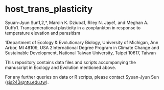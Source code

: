 # host_trans_plasticity
Syuan-Jyun Sun1,2,*, Marcin K. Dziuba1, Riley N. Jaye1, and Meghan A. Duffy1. Transgenerational plasticity in a zooplankton in response to temperature elevation and parasitism 

1Department of Ecology & Evolutionary Biology, University of Michigan, Ann Arbor, MI 48109, USA
2International Degree Program in Climate Change and Sustainable Development, National Taiwan University, Taipei 10617, Taiwan

This repository contains data files and scripts accompanying the manuscript in Ecology and Evolution mentioned above. 

For any further queries on data or R scripts, please contact Syuan-Jyun Sun (sjs243@ntu.edu.tw). 

